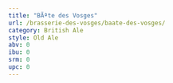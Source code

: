 ```yaml
---
title: "BÃªte des Vosges"
url: /brasserie-des-vosges/baate-des-vosges/
category: British Ale
style: Old Ale
abv: 0
ibu: 0
srm: 0
upc: 0
---
```


